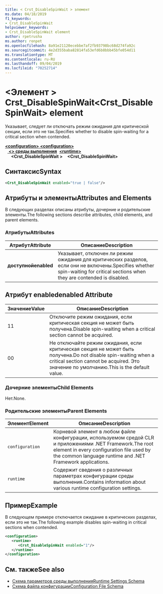 ```yaml
---
title: < Crst_DisableSpinWait > элемент
ms.date: 04/18/2019
f1_keywords:
- Crst_DisableSpinWait
helpviewer_keywords:
- Crst_DisableSpinWait element
author: rpetrusha
ms.author: ronpet
ms.openlocfilehash: 8a91e21120ecebbe7af2fb93798bc68d274fa92c
ms.sourcegitcommit: 4e2d355baba82814fa53efd6b8bbb45bfe054d11
ms.translationtype: MT
ms.contentlocale: ru-RU
ms.lasthandoff: 09/04/2019
ms.locfileid: "70252714"
---
```

# <a name="crst_disablespinwait-element"></a><span data-ttu-id="9ffa4-102">\<Элемент > Crst_DisableSpinWait</span><span class="sxs-lookup"><span data-stu-id="9ffa4-102">\<Crst_DisableSpinWait> element</span></span>

<span data-ttu-id="9ffa4-103">Указывает, следует ли отключать режим ожидания для критической секции, если это не так.</span><span class="sxs-lookup"><span data-stu-id="9ffa4-103">Specifies whether to disable spin-waiting for a critical section when contended.</span></span>  
  
<span data-ttu-id="9ffa4-104">[ **\<configuration>** ](../configuration-element.md)</span><span class="sxs-lookup"><span data-stu-id="9ffa4-104">[**\<configuration>**](../configuration-element.md)</span></span>\
<span data-ttu-id="9ffa4-105">&nbsp;&nbsp;[ **\<> среды выполнения**](runtime-element.md)</span><span class="sxs-lookup"><span data-stu-id="9ffa4-105">&nbsp;&nbsp;[**\<runtime>**](runtime-element.md)</span></span>\
<span data-ttu-id="9ffa4-106">&nbsp;&nbsp;&nbsp;&nbsp; **\<Crst_DisableSpinWait >**</span><span class="sxs-lookup"><span data-stu-id="9ffa4-106">&nbsp;&nbsp;&nbsp;&nbsp;**\<Crst_DisableSpinWait>**</span></span>  
  
## <a name="syntax"></a><span data-ttu-id="9ffa4-107">Синтаксис</span><span class="sxs-lookup"><span data-stu-id="9ffa4-107">Syntax</span></span>  
  
```xml  
<Crst_DisableSpinWait enabled="true | false"/>  
```  
  
## <a name="attributes-and-elements"></a><span data-ttu-id="9ffa4-108">Атрибуты и элементы</span><span class="sxs-lookup"><span data-stu-id="9ffa4-108">Attributes and Elements</span></span>

<span data-ttu-id="9ffa4-109">В следующих разделах описаны атрибуты, дочерние и родительские элементы.</span><span class="sxs-lookup"><span data-stu-id="9ffa4-109">The following sections describe attributes, child elements, and parent elements.</span></span>  
  
### <a name="attributes"></a><span data-ttu-id="9ffa4-110">Атрибуты</span><span class="sxs-lookup"><span data-stu-id="9ffa4-110">Attributes</span></span>  
  
|<span data-ttu-id="9ffa4-111">Атрибут</span><span class="sxs-lookup"><span data-stu-id="9ffa4-111">Attribute</span></span>|<span data-ttu-id="9ffa4-112">Описание</span><span class="sxs-lookup"><span data-stu-id="9ffa4-112">Description</span></span>|  
|---------------|-----------------|  
|<span data-ttu-id="9ffa4-113">**доступной**</span><span class="sxs-lookup"><span data-stu-id="9ffa4-113">**enabled**</span></span>|<span data-ttu-id="9ffa4-114">Указывает, отключен ли режим ожидания для критических разделов, если они не включены.</span><span class="sxs-lookup"><span data-stu-id="9ffa4-114">Specifies whether spin-waiting for critical sections when they are contended is disabled.</span></span>|  
  
## <a name="enabled-attribute"></a><span data-ttu-id="9ffa4-115">Атрибут enabled</span><span class="sxs-lookup"><span data-stu-id="9ffa4-115">enabled Attribute</span></span>  
  
|<span data-ttu-id="9ffa4-116">Значение</span><span class="sxs-lookup"><span data-stu-id="9ffa4-116">Value</span></span>|<span data-ttu-id="9ffa4-117">Описание</span><span class="sxs-lookup"><span data-stu-id="9ffa4-117">Description</span></span>|  
|-----------|-----------------|  
|<span data-ttu-id="9ffa4-118">1</span><span class="sxs-lookup"><span data-stu-id="9ffa4-118">1</span></span>|<span data-ttu-id="9ffa4-119">Отключите режим ожидания, если критическая секция не может быть получена.</span><span class="sxs-lookup"><span data-stu-id="9ffa4-119">Disable spin-waiting when a critical section cannot be acquired.</span></span>|  
|<span data-ttu-id="9ffa4-120">0</span><span class="sxs-lookup"><span data-stu-id="9ffa4-120">0</span></span>|<span data-ttu-id="9ffa4-121">Не отключайте режим ожидания, если критическая секция не может быть получена.</span><span class="sxs-lookup"><span data-stu-id="9ffa4-121">Do not disable spin-waiting when a critical section cannot be acquired.</span></span> <span data-ttu-id="9ffa4-122">Это значение по умолчанию.</span><span class="sxs-lookup"><span data-stu-id="9ffa4-122">This is the default value.</span></span>|  
  
### <a name="child-elements"></a><span data-ttu-id="9ffa4-123">Дочерние элементы</span><span class="sxs-lookup"><span data-stu-id="9ffa4-123">Child Elements</span></span>  
 <span data-ttu-id="9ffa4-124">Нет.</span><span class="sxs-lookup"><span data-stu-id="9ffa4-124">None.</span></span>  
  
### <a name="parent-elements"></a><span data-ttu-id="9ffa4-125">Родительские элементы</span><span class="sxs-lookup"><span data-stu-id="9ffa4-125">Parent Elements</span></span>  
  
|<span data-ttu-id="9ffa4-126">Элемент</span><span class="sxs-lookup"><span data-stu-id="9ffa4-126">Element</span></span>|<span data-ttu-id="9ffa4-127">Описание</span><span class="sxs-lookup"><span data-stu-id="9ffa4-127">Description</span></span>|  
|-------------|-----------------|  
|`configuration`|<span data-ttu-id="9ffa4-128">Корневой элемент в любом файле конфигурации, используемом средой CLR и приложениями .NET Framework.</span><span class="sxs-lookup"><span data-stu-id="9ffa4-128">The root element in every configuration file used by the common language runtime and .NET Framework applications.</span></span>|  
|`runtime`|<span data-ttu-id="9ffa4-129">Содержит сведения о различных параметрах конфигурации среды выполнения.</span><span class="sxs-lookup"><span data-stu-id="9ffa4-129">Contains information about various runtime configuration settings.</span></span>|  
  
## <a name="example"></a><span data-ttu-id="9ffa4-130">Пример</span><span class="sxs-lookup"><span data-stu-id="9ffa4-130">Example</span></span>  

<span data-ttu-id="9ffa4-131">В следующем примере отключается ожидание в критических разделах, если это не так.</span><span class="sxs-lookup"><span data-stu-id="9ffa4-131">The following example disables spin-waiting in critical sections when contended.</span></span>  
  
```xml  
<configuration>  
   <runtime>  
      <Crst_DisableSpinWait enabled="1"/>  
   </runtime>  
</configuration>  
```  
  
## <a name="see-also"></a><span data-ttu-id="9ffa4-132">См. также</span><span class="sxs-lookup"><span data-stu-id="9ffa4-132">See also</span></span>

- [<span data-ttu-id="9ffa4-133">Схема параметров среды выполнения</span><span class="sxs-lookup"><span data-stu-id="9ffa4-133">Runtime Settings Schema</span></span>](index.md)
- [<span data-ttu-id="9ffa4-134">Схема файла конфигурации</span><span class="sxs-lookup"><span data-stu-id="9ffa4-134">Configuration File Schema</span></span>](../index.md)
